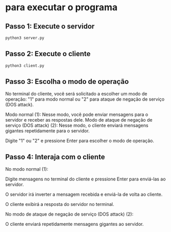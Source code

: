 # para executar o programa

## Passo 1: Execute o servidor

```bash
python3 server.py
```

## Passo 2: Execute o cliente

```bash
python3 client.py
```

## Passo 3: Escolha o modo de operação

No terminal do cliente, você será solicitado a escolher um modo de operação: "1" para modo normal ou "2" para ataque de negação de serviço (DOS attack).

Modo normal (1): Nesse modo, você pode enviar mensagens para o servidor e receber as respostas dele.
Modo de ataque de negação de serviço (DOS attack) (2): Nesse modo, o cliente enviará mensagens gigantes repetidamente para o servidor.

Digite "1" ou "2" e pressione Enter para escolher o modo de operação.


## Passo 4: Interaja com o cliente

No modo normal (1):

Digite mensagens no terminal do cliente e pressione Enter para enviá-las ao servidor.

O servidor irá inverter a mensagem recebida e enviá-la de volta ao cliente.

O cliente exibirá a resposta do servidor no terminal.

No modo de ataque de negação de serviço (DOS attack) (2):

O cliente enviará repetidamente mensagens gigantes ao servidor.